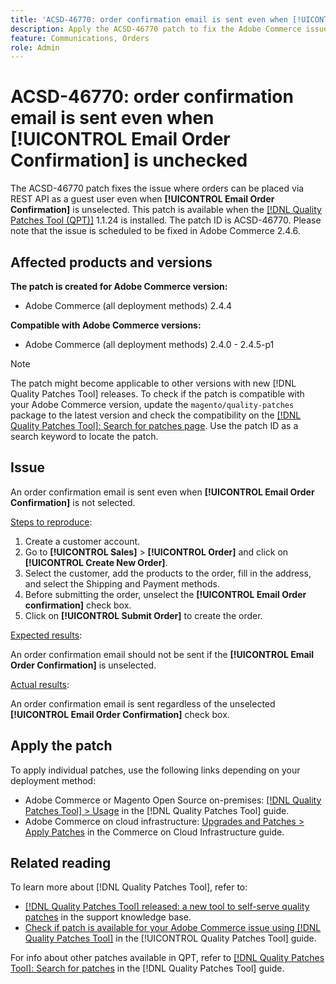 ```yaml
---
title: 'ACSD-46770: order confirmation email is sent even when [!UICONTROL Email Order Confirmation] is unchecked'
description: Apply the ACSD-46770 patch to fix the Adobe Commerce issue where order confirmation emails are sent even when [!UICONTROL Email Order Confirmation] is not selected.
feature: Communications, Orders
role: Admin
---
```

# ACSD-46770: order confirmation email is sent even when **[!UICONTROL Email Order Confirmation]** is unchecked

The ACSD-46770 patch fixes the issue where orders can be placed via REST API as a guest user even when **[!UICONTROL Email Order Confirmation]** is unselected. This patch is available when the [[!DNL Quality Patches Tool (QPT)]](https://experienceleague.adobe.com/en/docs/commerce-knowledge-base/kb/announcements/commerce-announcements/magento-quality-patches-released-new-tool-to-self-serve-quality-patches) 1.1.24 is installed. The patch ID is ACSD-46770. Please note that the issue is scheduled to be fixed in Adobe Commerce 2.4.6.

## Affected products and versions

**The patch is created for Adobe Commerce version:**

* Adobe Commerce (all deployment methods) 2.4.4

**Compatible with Adobe Commerce versions:**

* Adobe Commerce (all deployment methods) 2.4.0 - 2.4.5-p1

>[!NOTE]
>
>The patch might become applicable to other versions with new [!DNL Quality Patches Tool] releases. To check if the patch is compatible with your Adobe Commerce version, update the `magento/quality-patches` package to the latest version and check the compatibility on the [[!DNL Quality Patches Tool]: Search for patches page](https://experienceleague.adobe.com/tools/commerce-quality-patches/index.html). Use the patch ID as a search keyword to locate the patch.

## Issue

An order confirmation email is sent even when **[!UICONTROL Email Order Confirmation]** is not selected.

<u>Steps to reproduce</u>:

1. Create a customer account.
1. Go to **[!UICONTROL Sales]** > **[!UICONTROL Order]** and click on  **[!UICONTROL Create New Order]**.
1. Select the customer, add the products to the order, fill in the address, and select the Shipping and Payment methods.
1. Before submitting the order, unselect the **[!UICONTROL Email Order confirmation]** check box.
1. Click on **[!UICONTROL Submit Order]** to create the order.

<u>Expected results</u>:

An order confirmation email should not be sent if the **[!UICONTROL Email Order Confirmation]** is unselected.

<u>Actual results</u>:

An order confirmation email is sent regardless of the unselected **[!UICONTROL Email Order Confirmation]** check box.

## Apply the patch

To apply individual patches, use the following links depending on your deployment method:

* Adobe Commerce or Magento Open Source on-premises: [[!DNL Quality Patches Tool] > Usage](https://experienceleague.adobe.com/docs/commerce-operations/tools/quality-patches-tool/usage.html) in the [!DNL Quality Patches Tool] guide.
* Adobe Commerce on cloud infrastructure: [Upgrades and Patches > Apply Patches](https://experienceleague.adobe.com/docs/commerce-cloud-service/user-guide/develop/upgrade/apply-patches.html) in the Commerce on Cloud Infrastructure guide.

## Related reading

To learn more about [!DNL Quality Patches Tool], refer to:

* [[!DNL Quality Patches Tool] released: a new tool to self-serve quality patches](https://experienceleague.adobe.com/en/docs/commerce-knowledge-base/kb/announcements/commerce-announcements/magento-quality-patches-released-new-tool-to-self-serve-quality-patches) in the support knowledge base.
* [Check if patch is available for your Adobe Commerce issue using [!DNL Quality Patches Tool]](/help/tools/quality-patches-tool/patches-available-in-qpt/check-patch-for-magento-issue-with-magento-quality-patches.md) in the [!UICONTROL Quality Patches Tool] guide.


For info about other patches available in QPT, refer to [[!DNL Quality Patches Tool]: Search for patches](https://experienceleague.adobe.com/tools/commerce-quality-patches/index.html) in the [!DNL Quality Patches Tool] guide.
